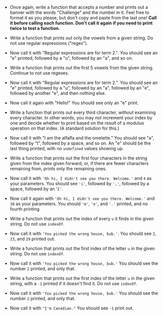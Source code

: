 * Once again, write a function that accepts a number and prints out a banner with the words "Challenge" and the number in it. Feel free to format it as you please, but don't copy and paste from the last one! **Call it before calling each function. Don't call it again if you need to print twice to test a function.**

* Write a function that prints out only the vowels from a given string. Do not use regular expressions ("regex").
* Now call it with "Regular expressions are for term 2.". You should see an "e" printed, followed by a "u", followed by an "a", and so on.

* Write a function that prints out the first 5 vowels from the given string. Continue to not use regexes.
* Now call it with "Regular expressions are for term 2.". You should see an "e" printed, followed by a "u", followed by an "a", followed by an "e", followed by another "e", and then nothing else.
* Now call it again with "Hello!" You should see only an "e" print.

* Write a function that prints out every third character, _without_ examining every character. In other words, you may _not_ increment your index by one and decide whether to print based on the result of a modulus operation on that index. (A standard solution for this.)
* Now call it with "I am the alfalfa and the omelette." You should see "a", followed by "t", followed by a space, and so on. An "e" should be the last thing printed, with no `undefined` values showing up.

* Write a function that prints out the first four characters in the string given from the index given forward, or, if there are fewer characters remaining from, prints only the remaining ones.
* Now call it with `'Oh hi, I didn't see you there. Welcome.'` and `4` as your parameters. You should see `'i'`, followed by `','`, followed by a space, followed by an '`I'`.
* Now call it again with `'Oh hi, I didn't see you there. Welcome.'` and `38` as your parameters. You should `'m'`, `'e'`, and `'.'` printed, and no fourth printing.

* Write a function that prints out the index of every `u` it finds in the given string. Do not use `indexOf`.
* Now call it with `'You picked the wrong house, bub.'`. You should see `2`, `23`, and `29` printed out. 

* Write a function that prints out the first index of the letter `u` in the given string. Do not use `indexOf`.
* Now call it with `'You picked the wrong house, bub.'` You should see the number `2` printed, and only that.

* Write a function that prints out the first index of the letter `u` in the given string, with a `-1` printed if it doesn't find it. Do not use `indexOf`.
* Now call it with `'You picked the wrong house, bub.'` You should see the number `2` printed, and only that.
* Now call it with `"I'm Canadian."` You should see `-1` print out.